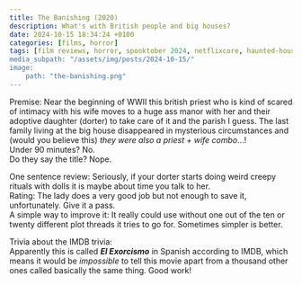 ```yaml
---
title: The Banishing (2020)
description: What's with British people and big houses?
date: 2024-10-15 18:34:24 +0100
categories: [films, horror]
tags: [film reviews, horror, spooktober 2024, netflixcore, haunted-housesploitation, they don't say the title]
media_subpath: "/assets/img/posts/2024-10-15/"
image:
    path: "the-banishing.png"
---
```

<span class="reviewsection">Premise:</span> Near the beginning of WWII this british priest who is kind of scared of intimacy with his wife moves to a huge ass manor with her and their adoptive daughter (dorter) to take care of it and the parish I guess. The last family living at the big house disappeared in mysterious circumstances and (would you believe this) *they were also a priest + wife combo*...!<br/>
<span class="reviewsection">Under 90 minutes?</span> No.<br/>
<span class="reviewsection">Do they say the title?</span> Nope.

<span class="reviewsection">One sentence review:</span> Seriously, if your dorter starts doing weird creepy rituals with dolls it is maybe about time you talk to her.<br/>
<span class="reviewsection">Rating:</span> The lady does a very good job but not enough to save it, unfortunately. Give it a pass.<br/>
<span class="reviewsection">A simple way to improve it:</span> It really could use without one out of the ten or twenty different plot threads it tries to go for. Sometimes simpler is better.

<span class="reviewsection">Trivia about the IMDB trivia:</span><br/>
Apparently this is called ***El Exorcismo*** in Spanish according to IMDB, which means it would be *impossible* to tell this movie apart from a thousand other ones called basically the same thing. Good work!